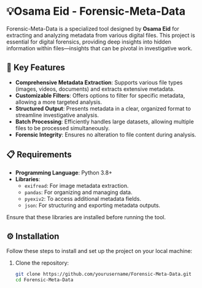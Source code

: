 # 💡Osama Eid - Forensic-Meta-Data

Forensic-Meta-Data is a specialized tool designed by **Osama Eid** for extracting and analyzing metadata from various digital files. This project is essential for digital forensics, providing deep insights into hidden information within files—insights that can be pivotal in investigative work.

## 🌟 Key Features

- **Comprehensive Metadata Extraction**: Supports various file types (images, videos, documents) and extracts extensive metadata.
- **Customizable Filters**: Offers options to filter for specific metadata, allowing a more targeted analysis.
- **Structured Output**: Presents metadata in a clear, organized format to streamline investigative analysis.
- **Batch Processing**: Efficiently handles large datasets, allowing multiple files to be processed simultaneously.
- **Forensic Integrity**: Ensures no alteration to file content during analysis.

## 📋 Requirements

- **Programming Language**: Python 3.8+
- **Libraries**:
  - `exifread`: For image metadata extraction.
  - `pandas`: For organizing and managing data.
  - `pyexiv2`: To access additional metadata fields.
  - `json`: For structuring and exporting metadata outputs.

Ensure that these libraries are installed before running the tool.

## ⚙️ Installation

Follow these steps to install and set up the project on your local machine:

1. Clone the repository:

   ```bash
   git clone https://github.com/yourusername/Forensic-Meta-Data.git
   cd Forensic-Meta-Data
